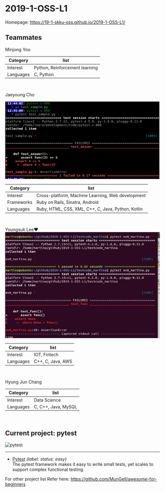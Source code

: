 # 2019-1-OSS-L1

Homepage: https://19-1-skku-oss.github.io/2019-1-OSS-L1/

## Teammates
Minjong Yoo 

Category | list
-------- | ------
Interest | Python, Reinforcement learning
Languages | C, Python
<br> 

Jaeyoung Cho 

![pytest](https://github.com/19-1-skku-oss/2019-1-OSS-L1/blob/master/pytest_first_one.PNG)

Category | list
-------- | ------
Interest | Cross-platform, Machine Learning, Web development
Frameworks | Ruby on Rails, Sinatra, Android
Languages | Ruby, HTML, CSS, XML, C++, C, Java, Python, Kotlin
<br> 

Youngsuk Lee♥
![pytest](https://github.com/19-1-skku-oss/2019-1-OSS-L1/blob/martina/testing_martina/11.JPG?raw=true)

Category | list
-------- | ------
Interest | IOT, Fintech
Languages |C++, C, Java, AWS
<br> 

Hyung Jun Chang 

Category | list
-------- | ------
Interest | Data Science
Languages | C, C++, Java, MySQL
<br> 


## Current project: pytest

![pytest](https://docs.pytest.org/en/latest/_static/pytest1.png)

------


- [Pytest](https://github.com/pytest-dev/pytest/labels/status%3A%20easy) _(label: status: easy)_ <br> The pytest framework makes it easy to write small tests, yet scales to support complex functional testing.


For other project list Refer here: https://github.com/MunGell/awesome-for-beginners

